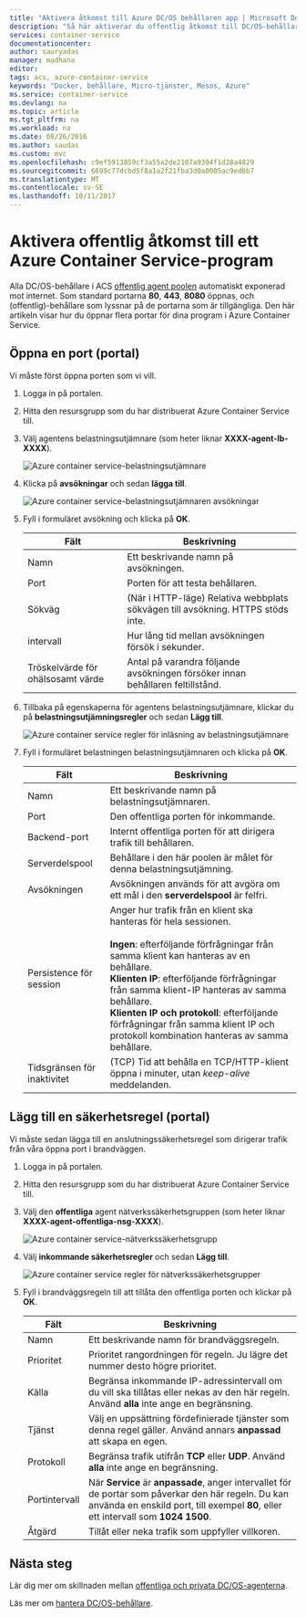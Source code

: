```yaml
---
title: "Aktivera åtkomst till Azure DC/OS behållaren app | Microsoft Docs"
description: "Så här aktiverar du offentlig åtkomst till DC/OS-behållare i Azure Container Service."
services: container-service
documentationcenter: 
author: sauryadas
manager: madhana
editor: 
tags: acs, azure-container-service
keywords: "Docker, behållare, Micro-tjänster, Mesos, Azure"
ms.service: container-service
ms.devlang: na
ms.topic: article
ms.tgt_pltfrm: na
ms.workload: na
ms.date: 08/26/2016
ms.author: saudas
ms.custom: mvc
ms.openlocfilehash: c9ef5913859cf3a55a2de2107a9304f1d28a4829
ms.sourcegitcommit: 6699c77dcbd5f8a1a2f21fba3d0a0005ac9ed6b7
ms.translationtype: MT
ms.contentlocale: sv-SE
ms.lasthandoff: 10/11/2017
---
```

# <a name="enable-public-access-to-an-azure-container-service-application"></a>Aktivera offentlig åtkomst till ett Azure Container Service-program
Alla DC/OS-behållare i ACS [offentlig agent poolen](container-service-mesos-marathon-ui.md#deploy-a-docker-formatted-container) automatiskt exponerad mot internet. Som standard portarna **80**, **443**, **8080** öppnas, och (offentlig)-behållare som lyssnar på de portarna som är tillgängliga. Den här artikeln visar hur du öppnar flera portar för dina program i Azure Container Service.

## <a name="open-a-port-portal"></a>Öppna en port (portal)
Vi måste först öppna porten som vi vill.

1. Logga in på portalen.
2. Hitta den resursgrupp som du har distribuerat Azure Container Service till.
3. Välj agentens belastningsutjämnare (som heter liknar **XXXX-agent-lb-XXXX**).
   
    ![Azure container service-belastningsutjämnare](./media/container-service-enable-public-access/agent-load-balancer.png)
4. Klicka på **avsökningar** och sedan **lägga till**.
   
    ![Azure container service-belastningsutjämnaren avsökningar](./media/container-service-enable-public-access/add-probe.png)
5. Fyll i formuläret avsökning och klicka på **OK**.
   
   | Fält | Beskrivning |
   | --- | --- |
   | Namn |Ett beskrivande namn på avsökningen. |
   | Port |Porten för att testa behållaren. |
   | Sökväg |(När i HTTP-läge) Relativa webbplats sökvägen till avsökning. HTTPS stöds inte. |
   | intervall |Hur lång tid mellan avsökningen försök i sekunder. |
   | Tröskelvärde för ohälsosamt värde |Antal på varandra följande avsökningen försöker innan behållaren feltillstånd. |
6. Tillbaka på egenskaperna för agentens belastningsutjämnare, klickar du på **belastningsutjämningsregler** och sedan **Lägg till**.
   
    ![Azure container service regler för inläsning av belastningsutjämnare](./media/container-service-enable-public-access/add-balancer-rule.png)
7. Fyll i formuläret belastningen belastningsutjämnaren och klicka på **OK**.
   
   | Fält | Beskrivning |
   | --- | --- |
   | Namn |Ett beskrivande namn på belastningsutjämnaren. |
   | Port |Den offentliga porten för inkommande. |
   | Backend-port |Internt offentliga porten för att dirigera trafik till behållaren. |
   | Serverdelspool |Behållare i den här poolen är målet för denna belastningsutjämning. |
   | Avsökningen |Avsökningen används för att avgöra om ett mål i den **serverdelspool** är felfri. |
   | Persistence för session |Anger hur trafik från en klient ska hanteras för hela sessionen.<br><br>**Ingen**: efterföljande förfrågningar från samma klient kan hanteras av en behållare.<br>**Klienten IP**: efterföljande förfrågningar från samma klient-IP hanteras av samma behållare.<br>**Klienten IP och protokoll**: efterföljande förfrågningar från samma klient IP och protokoll kombination hanteras av samma behållare. |
   | Tidsgränsen för inaktivitet |(TCP) Tid att behålla en TCP/HTTP-klient öppna i minuter, utan *keep-alive* meddelanden. |

## <a name="add-a-security-rule-portal"></a>Lägg till en säkerhetsregel (portal)
Vi måste sedan lägga till en anslutningssäkerhetsregel som dirigerar trafik från våra öppna port i brandväggen.

1. Logga in på portalen.
2. Hitta den resursgrupp som du har distribuerat Azure Container Service till.
3. Välj den **offentliga** agent nätverkssäkerhetsgruppen (som heter liknar **XXXX-agent-offentliga-nsg-XXXX**).
   
    ![Azure container service-nätverkssäkerhetsgrupp](./media/container-service-enable-public-access/agent-nsg.png)
4. Välj **inkommande säkerhetsregler** och sedan **Lägg till**.
   
    ![Azure container service regler för nätverkssäkerhetsgrupper](./media/container-service-enable-public-access/add-firewall-rule.png)
5. Fyll i brandväggsregeln till att tillåta den offentliga porten och klickar på **OK**.
   
   | Fält | Beskrivning |
   | --- | --- |
   | Namn |Ett beskrivande namn för brandväggsregeln. |
   | Prioritet |Prioritet rangordningen för regeln. Ju lägre det nummer desto högre prioritet. |
   | Källa |Begränsa inkommande IP-adressintervall om du vill ska tillåtas eller nekas av den här regeln. Använd **alla** inte ange en begränsning. |
   | Tjänst |Välj en uppsättning fördefinierade tjänster som denna regel gäller. Använd annars **anpassad** att skapa en egen. |
   | Protokoll |Begränsa trafik utifrån **TCP** eller **UDP**. Använd **alla** inte ange en begränsning. |
   | Portintervall |När **Service** är **anpassade**, anger intervallet för de portar som påverkar den här regeln. Du kan använda en enskild port, till exempel **80**, eller ett intervall som **1024 1500**. |
   | Åtgärd |Tillåt eller neka trafik som uppfyller villkoren. |

## <a name="next-steps"></a>Nästa steg
Lär dig mer om skillnaden mellan [offentliga och privata DC/OS-agenterna](container-service-dcos-agents.md).

Läs mer om [hantera DC/OS-behållare](container-service-mesos-marathon-ui.md).

